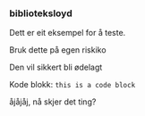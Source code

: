 ### biblioteksloyd
Dett er eit eksempel for å teste.


Bruk dette på egen riskiko

Den vil sikkert bli ødelagt 

Kode blokk: `this is a code block`

åjåjåj, nå skjer det ting?

